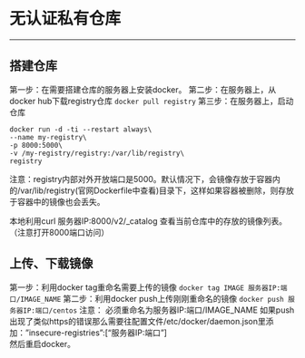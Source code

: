 # 无认证私有仓库
---
## 搭建仓库
第一步：在需要搭建仓库的服务器上安装docker。
第二步：在服务器上，从docker hub下载registry仓库
`docker pull registry`
第三步：在服务器上，启动仓库
```
docker run -d -ti --restart always\
--name my-registry\
-p 8000:5000\
-v /my-registry/registry:/var/lib/registry\
registry
```
注意：registry内部对外开放端口是5000。默认情况下，会镜像存放于容器内的/var/lib/registry(官网Dockerfile中查看)目录下，这样如果容器被删除，则存放于容器中的镜像也会丢失。

本地利用curl 服务器IP:8000/v2/_catalog  查看当前仓库中的存放的镜像列表。（注意打开8000端口访问）

## 上传、下载镜像
第一步：利用docker tag重命名需要上传的镜像
`docker tag IMAGE 服务器IP:端口/IMAGE_NAME`
第二步：利用docker push上传刚刚重命名的镜像
`docker push 服务器IP:端口/centos`
注意：
必须重命名为服务器IP:端口/IMAGE_NAME
如果push出现了类似https的错误那么需要往配置文件/etc/docker/daemon.json里添加：”insecure-registries”:[“服务器IP:端口”]  
然后重启docker。
